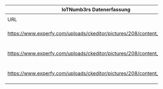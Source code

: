 |IoTNumb3rs Datenerfassung|||||||||||
| ---- | ---- | ---- | ---- | ---- | ---- | ---- | ---- | ---- | ---- | ---- |
||||||||||||
|URL|home_url|filename|device_class|device_count|market_class|market_volume|prognosis_year|publication_year|authorship_class|Dropbox folder|
|https://www.experfy.com/uploads/ckeditor/pictures/208/content_image3.jpg|https://www.experfy.com/blog/industrial-iot-and-the-rise-of-smart-manufacturing|file2_content_image3.jpg|||size|1.1E+11|2020|2017|consultant|marielledemuth/20181122-1507|
|https://www.experfy.com/uploads/ckeditor/pictures/208/content_image3.jpg|https://www.experfy.com/blog/industrial-iot-and-the-rise-of-smart-manufacturing|file2_content_image3.jpg|||size|1.23E+11|2021|2017|consultant|marielledemuth/20181122-1507|
|https://www.experfy.com/uploads/ckeditor/pictures/208/content_image3.jpg|https://www.experfy.com/blog/industrial-iot-and-the-rise-of-smart-manufacturing|file2_content_image3.jpg|||impact|1.42E+13|2030|2017|consultant|marielledemuth/20181122-1507|
